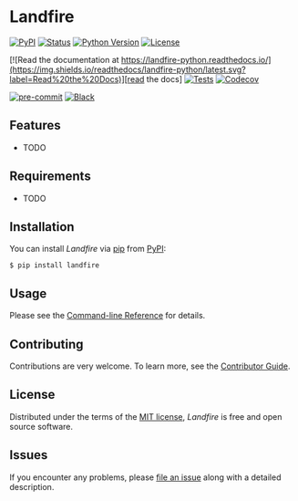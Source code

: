 # Landfire

[![PyPI](https://img.shields.io/pypi/v/landfire.svg)][pypi_]
[![Status](https://img.shields.io/pypi/status/landfire.svg)][status]
[![Python Version](https://img.shields.io/pypi/pyversions/landfire)][python version]
[![License](https://img.shields.io/pypi/l/landfire)][license]

[![Read the documentation at https://landfire-python.readthedocs.io/](https://img.shields.io/readthedocs/landfire-python/latest.svg?label=Read%20the%20Docs)][read the docs]
[![Tests](https://github.com/FireSci/landfire-python/workflows/tests/badge.svg)][tests]
[![Codecov](https://codecov.io/gh/FireSci/landfire-python/branch/main/graph/badge.svg)][codecov]

[![pre-commit](https://img.shields.io/badge/pre--commit-enabled-brightgreen?logo=pre-commit&logoColor=white)][pre-commit]
[![Black](https://img.shields.io/badge/code%20style-black-000000.svg)][black]

[pypi_]: https://pypi.org/project/landfire/
[status]: https://pypi.org/project/landfire/
[python version]: https://pypi.org/project/landfire
[read the docs]: https://landfire-python.readthedocs.io/
[tests]: https://github.com/FireSci/landfire-python/actions?workflow=Tests
[codecov]: https://app.codecov.io/gh/FireSci/landfire-python
[pre-commit]: https://github.com/pre-commit/pre-commit
[black]: https://github.com/psf/black

## Features

- TODO

## Requirements

- TODO

## Installation

You can install _Landfire_ via [pip] from [PyPI]:

```console
$ pip install landfire
```

## Usage

Please see the [Command-line Reference] for details.

## Contributing

Contributions are very welcome. To learn more, see the [Contributor Guide].

## License

Distributed under the terms of the [MIT license][license],
_Landfire_ is free and open source software.

## Issues

If you encounter any problems,
please [file an issue] along with a detailed description.

[pypi]: https://pypi.org/
[file an issue]: https://github.com/FireSci/landfire-python/issues
[pip]: https://pip.pypa.io/

<!-- github-only -->

[license]: https://github.com/FireSci/landfire-python/blob/main/LICENSE
[contributor guide]: https://github.com/FireSci/landfire-python/blob/main/CONTRIBUTING.md
[command-line reference]: https://landfire-python.readthedocs.io/en/latest/usage.html
